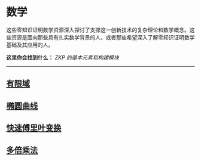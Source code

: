# 数学

这些零知识证明数学资源深入探讨了支撑这一创新技术的复杂理论和数学概念。这些资源是面向那些具有扎实数学背景的人，或者那些希望深入了解零知识证明数学基础及其应用的人。

**这里你会找到什么：** _ZKP 的基本元素和构建模块_

---

## [有限域](./ff.md)

<!-- ## [多项式](./poly.md)-->

## [椭圆曲线](./elliptic.md)

## [快速傅里叶变换](./fft.md)

## [多倍乘法](./msm.md)
